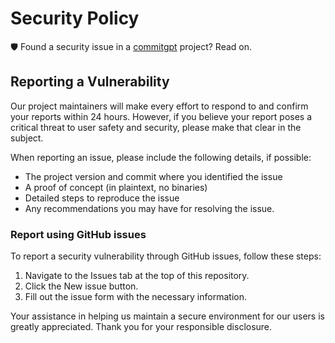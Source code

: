# Security Policy

🛡️ Found a security issue in a [commitgpt](https://github.com/0x6flab/commitgpt) project? Read on.

## Reporting a Vulnerability

Our project maintainers will make every effort to respond to and confirm your reports within 24 hours. However, if you believe your report poses a critical threat to user safety and security, please make that clear in the subject.

When reporting an issue, please include the following details, if possible:

- The project version and commit where you identified the issue
- A proof of concept (in plaintext, no binaries)
- Detailed steps to reproduce the issue
- Any recommendations you may have for resolving the issue.

### Report using GitHub issues

To report a security vulnerability through GitHub issues, follow these steps:

1. Navigate to the Issues tab at the top of this repository.
2. Click the New issue button.
3. Fill out the issue form with the necessary information.

Your assistance in helping us maintain a secure environment for our users is greatly appreciated. Thank you for your responsible disclosure.

